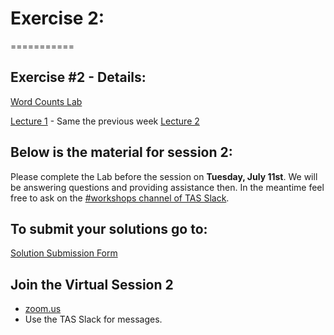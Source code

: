 # Exercise 2:
===========

## Exercise #2 - Details:
[Word Counts Lab](https://databricks-prod-cloudfront.cloud.databricks.com/public/4027ec902e239c93eaaa8714f173bcfc/2799933550853697/4425269662237297/2202577924924539/latest.html)

[Lecture 1](https://databricks-prod-cloudfront.cloud.databricks.com/public/4027ec902e239c93eaaa8714f173bcfc/2799933550853697/4425269662238853/2202577924924539/latest.html)  - Same the previous week
[Lecture 2](https://databricks-prod-cloudfront.cloud.databricks.com/public/4027ec902e239c93eaaa8714f173bcfc/2799933550853697/4425269662237471/2202577924924539/latest.html)


## Below is the material for session 2:

Please complete the Lab before the session on **Tuesday, July 11st**. 
We will be answering questions and providing assistance then.
In the meantime feel free to ask on the [#workshops channel of TAS Slack](https://torontoapachespark.slack.com/messages/workshops/).

## To submit your solutions go to:
[Solution Submission Form](https://goo.gl/forms/KmLf1dKgoa4YxhLC2)

## Join the Virtual Session 2
- [zoom.us](https://zoom.us/j/558311905?pwd=7KDJdpU_dNA) 
- Use the TAS Slack for messages.
